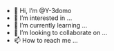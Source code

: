 - 👋 Hi, I’m @Y-3domo
- 👀 I’m interested in ...
- 🌱 I’m currently learning ...
- 💞️ I’m looking to collaborate on ...
- 📫 How to reach me ...

<!---
Y-3domo/Y-3domo is a ✨ special ✨ repository because its `README.md` (this file) appears on your GitHub profile.
You can click the Preview link to take a look at your changes.
--->
